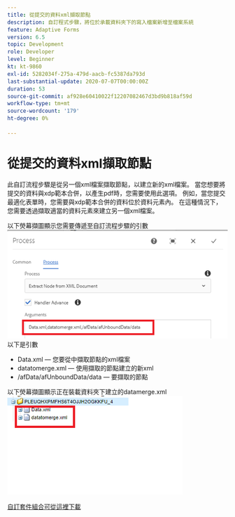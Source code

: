 ```yaml
---
title: 從提交的資料xml擷取節點
description: 自訂程式步驟，將位於承載資料夾下的寫入檔案新增至檔案系統
feature: Adaptive Forms
version: 6.5
topic: Development
role: Developer
level: Beginner
kt: kt-9860
exl-id: 5282034f-275a-479d-aacb-fc5387da793d
last-substantial-update: 2020-07-07T00:00:00Z
duration: 53
source-git-commit: af928e60410022f12207082467d3bd9b818af59d
workflow-type: tm+mt
source-wordcount: '179'
ht-degree: 0%

---
```


# 從提交的資料xml擷取節點

此自訂流程步驟是從另一個xml檔案擷取節點，以建立新的xml檔案。 當您想要將提交的資料與xdp範本合併，以產生pdf時，您需要使用此選項。 例如，當您提交最適化表單時，您需要與xdp範本合併的資料位於資料元素內。 在這種情況下，您需要透過擷取適當的資料元素來建立另一個xml檔案。

以下熒幕擷圖顯示您需要傳遞至自訂流程步驟的引數
![process-step](assets/create-xml-process-step.png)
以下是引數
* Data.xml — 您要從中擷取節點的xml檔案
* datatomerge.xml — 使用擷取的節點建立的新xml
* /afData/afUnboundData/data — 要擷取的節點


以下熒幕擷圖顯示正在裝載資料夾下建立的datamerge.xml
![create-xml](assets/create-xml.png)

[自訂套件組合可從這裡下載](/help/forms/assets/common-osgi-bundles/SetValueApp.core-1.0-SNAPSHOT.jar)
